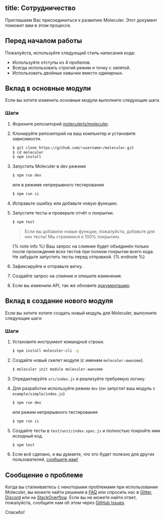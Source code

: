 title: Сотрудничество
---
Приглашаем Вас присоединиться к развитию Moleculer. Этот документ поможет вам в этом процессе.

## Перед началом работы

Пожалуйста, используйте следующий стиль написания кода:
- Используйте отступы из 4 пробелов.
- Всегда использовать строгий режим и точку с запятой.
- Использовать двойные кавычки вместо одинарных.

## Вклад в основные модули

Если вы хотите изменить основные модули выполните следующие шаги.

### Шаги

1. Форкните репозиторий [moleculerjs/moleculer](https://github.com/moleculerjs/moleculer).
2. Клонируйте репозиторий на ваш компьютер и установите зависимости.

    ```bash
    $ git clone https://github.com/<username>/moleculer.git
    $ cd moleculer
    $ npm install
    ```

3. Запустить Moleculer в dev режиме

    ```bash
    $ npm run dev
    ```

    или в режиме непрерывного тестирования

    ```bash
    $ npm run ci
    ```

4. Исправьте ошибку или добавьте новую функцию.
5. Запустите тесты и проверьте отчёт о покрытии.

    ```bash
    $ npm test
    ```

    > Если вы добавили новые функции, пожалуйста, добавьте для них тесты! Мы стремимся к 100% покрытию.

    {% note info %}
    Ваш запрос на слияние будет объединён только после прохождения всех тестов при полном покрытии всего кода. Не забудьте запустить тесты перед отправкой.
    {% endnote %}

6. Зафиксируйте и отправьте ветку.

7. Создайте запрос на слияние и опишите изменения.

8. Если вы изменили API, так же обновите [документацию](https://github.com/moleculerjs/site).

## Вклад в создание нового модуля

Если вы хотите хотите создать новый модуль для Moleculer, выполните следующие шаги

### Шаги

1. Установите инструмент командной строки.
    ```bash
    $ npm install moleculer-cli -g
    ```

2. Создайте новый скелет модуля (с именем `moleculer-awesome`).
    ```bash
    $ moleculer init module moleculer-awesome
    ```

3. Отредактируйте `src/index.js` и реализуйте требуемую логику.

4. Для разработки используйте режим `dev` (он запустит ваш модуль с `example/simple/index.js`)

    ```bash
    $ npm run dev
    ```

    или режим непрерывного тестирования

    ```bash
    $ npm run ci
    ```

5. Создайте тесты в `test/unit/index.spec.js` и полностью покройте ими исходный код.

    ```bash
    $ npm test
    ```

6. Если всё сделано, и вы думаете, что это будет полезно для других пользователей, [сообщите нам!](https://github.com/moleculerjs/moleculer/issues)

## Сообщение о проблеме

Когда вы сталкиваетесь с некоторыми проблемами при использовании Moleculer, вы можете найти решения в [FAQ](faq.html) или спросить нас в [Gitter](https://gitter.im/moleculerjs/moleculer), [Discord](https://discord.gg/TSEcDRP) или на [StackOverflow](https://stackoverflow.com/questions/tagged/moleculer). Если вы не можете найти ответ, пожалуйста, сообщите нам об этом через [GitHub Issues](https://github.com/moleculerjs/moleculer/issues).

Спасибо!
